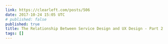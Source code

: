 ```yaml
---
link: https://clearleft.com/posts/506
date: 2017-10-24 15:05 UTC
# published: false
published: true
title: The Relationship Between Service Design and UX Design - Part 2
tags: []
---
```



